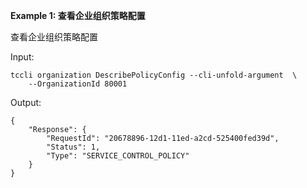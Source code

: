 **Example 1: 查看企业组织策略配置**

查看企业组织策略配置

Input: 

```
tccli organization DescribePolicyConfig --cli-unfold-argument  \
    --OrganizationId 80001
```

Output: 
```
{
    "Response": {
        "RequestId": "20678896-12d1-11ed-a2cd-525400fed39d",
        "Status": 1,
        "Type": "SERVICE_CONTROL_POLICY"
    }
}
```

